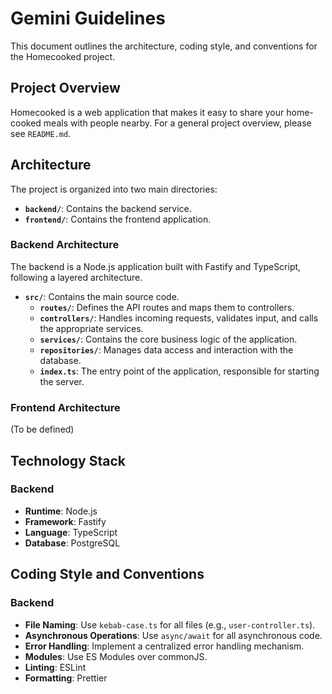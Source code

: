 # Gemini Guidelines

This document outlines the architecture, coding style, and conventions for the Homecooked project.

## Project Overview

Homecooked is a web application that makes it easy to share your home-cooked meals with people nearby. For a general project overview, please see `README.md`.

## Architecture

The project is organized into two main directories:

*   **`backend/`**: Contains the backend service.
*   **`frontend/`**: Contains the frontend application.

### Backend Architecture

The backend is a Node.js application built with Fastify and TypeScript, following a layered architecture.

*   **`src/`**: Contains the main source code.
    *   **`routes/`**: Defines the API routes and maps them to controllers.
    *   **`controllers/`**: Handles incoming requests, validates input, and calls the appropriate services.
    *   **`services/`**: Contains the core business logic of the application.
    *   **`repositories/`**: Manages data access and interaction with the database.
    *   **`index.ts`**: The entry point of the application, responsible for starting the server.

### Frontend Architecture

(To be defined)

## Technology Stack

### Backend

*   **Runtime**: Node.js
*   **Framework**: Fastify
*   **Language**: TypeScript
*   **Database**: PostgreSQL

## Coding Style and Conventions

### Backend

*   **File Naming**: Use `kebab-case.ts` for all files (e.g., `user-controller.ts`).
*   **Asynchronous Operations**: Use `async/await` for all asynchronous code.
*   **Error Handling**: Implement a centralized error handling mechanism.
*   **Modules**: Use ES Modules over commonJS.
*   **Linting**: ESLint
*   **Formatting**: Prettier